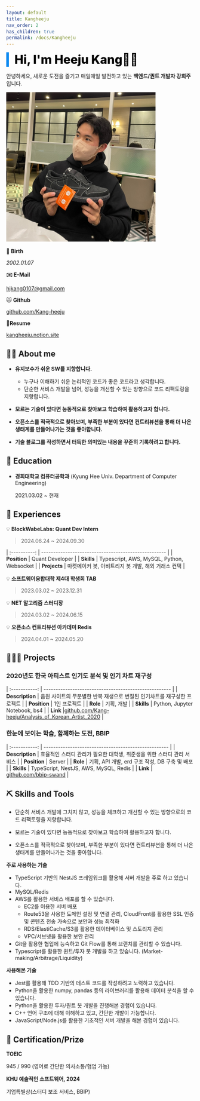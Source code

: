 ```yaml
---
layout: default
title: Kangheeju
nav_order: 2
has_children: true
permalink: /docs/Kangheeju
---
```

<div style="font-size:32px; font-weight: 800; border-left: 7px solid #0687f0; padding-left:15px !important; color:#000000">Hi, I'm Heeju Kang🙌🏻 </div>

안녕하세요, 새로운 도전을 즐기고 매일매일 발전하고 있는 **백엔드/퀀트 개발자 강희주** 입니다.



<img src="../../assets/images/Kangheeju/photo.jpeg" width="400" height="400" alt="profile"/>

**🎂 Birth**

*2002.01.07*

**✉️ E-Mail**

hjkang0107@gmail.com

🐱 **Github**

<a href="https://github.com/Kang-heeju" target="_blank">github.com/Kang-heeju</a>

**📁Resume**

<a href="https://kangheeju.notion.site/6e3156bc09484b65931fbd6d6eab7cff?pvs=4" target="_blank">kangheeju.notion.site</a>



## 🙋‍♂️ About me


- **유지보수가 쉬운 SW를 지향합니다.**
  
    - 누구나 이해하기 쉬운 논리적인 코드가 좋은 코드라고 생각합니다.
    - 단순한 서비스 개발을 넘어, 성능을 개선할 수 있는 방향으로 코드 리팩토링을 지향합니다.
    
- **모르는 기술이 있다면 능동적으로 찾아보고 학습하여 활용하고자 합니다.**

- **오픈소스를 적극적으로 찾아보며, 부족한 부분이 있다면 컨트리뷰션을 통해 더 나은 생태계를 만들어나가는 것을 좋아합니다.**

- **기술 블로그를 작성하면서 터득한 의미있는 내용을 꾸준히 기록하려고 합니다.**

      

## 📖 Education


- **경희대학교 컴퓨터공학과** (Kyung Hee Univ. Department of  Computer Engineering)
  
    2021.03.02 ~ 현재



## 🎒 Experiences

💡 **BlockWabeLabs:  Quant Dev Intern**

> 2024.06.24 ~ 2024.09.30 

| :----------: | ---------------------------------------------------- |
|   **Position**   | Quant Developer                                  |
|  **Skills**  | Typescript, AWS, MySQL, Python, Websocket            |
| **Projects** | 마켓메이커 봇, 아비트리지 봇 개발, 해외 거래소 컨택             |



💡 **소프트웨어융합대학 제4대 학생회 TAB**

> 2023.03.02 ~ 2023.12.31 



💡 **NET 알고리즘 스터디장**

> 2024.03.02 ~ 2024.06.15



💡 **오픈소스 컨트리뷰션 아카데미 Redis** 

> 2024.04.01 ~ 2024.05.20 



## 🧑🏻‍💻 Projects

### **2020년도 한국 아티스트 인기도 분석 및 인기 차트 재구성**

| :-----------: | ----------------------------------------------------- |
| **Description** | 음원 사이트의 무분별한 반복 재생으로 변질된 인기차트를 재구성한 프로젝트 |
| **Position**    | 1인 프로젝트                                                 |
| **Role**        | 기획, 개발                                                   |
| **Skills**      | Python, Jupyter Notebook, bs4                                |
| **Link**        |<a href="https://github.com/Kang-heeju/Analysis_of_Korean_Artist_2020">github.com/Kang-heeju/Analysis_of_Korean_Artist_2020</a> |



### **한눈에 보이는 학습, 함께하는 도전, BBIP**

| :-----------: | ---------------------------------------------------- |
| **Description** | 효율적인 스터디 관리가 필요한 대학생, 취준생을 위한 스터디 관리 서비스 |
| **Position**    | Server                                                       |
| **Role**        | 기획, API 개발, erd 구조 작성, DB 구축 및 배포               |
| **Skills**      | TypeScript, NestJS, AWS, MySQL, Redis                        |
| **Link**        | <a href="https://github.com/bbip-swand">github.com/bbip-swand</a>                   |





## ⛏️ Skills and Tools

- 단순히 서비스 개발에 그치지 않고, 성능을 체크하고 개선할 수 있는 방향으로의 코드 리팩토링을 지향합니다.

- 모르는 기술이 있다면 능동적으로 찾아보고 학습하여 활용하고자 합니다. 

- 오픈소스를 적극적으로 찾아보며, 부족한 부분이 있다면 컨트리뷰션을 통해 더 나은 생태계를 만들어나가는 것을 좋아합니다.


**주로 사용하는 기술**
- TypeScript 기반의 NestJS 프레임워크를 활용해 서버 개발을 주로 하고 있습니다.
- MySQL/Redis
- AWS를 활용한 서비스 배포를 할 수 있습니다. 
  - EC2를 이용한 서버 배포
  - Route53을 사용한 도메인 설정 및 연결 관리, CloudFront를 활용한 SSL 인증 및 콘텐츠 전송 가속으로 보안과 성능 최적화
  - RDS/ElastiCache/S3를 활용한 데이터베이스 및 스토리지 관리
  - VPC/서브넷을 활용한 보안 관리
- Git을 활용한 협업에 능숙하고 Git Flow를 통해 브랜치를 관리할 수 있습니다.
- Typescript를 활용한 퀀트/투자 봇 개발을 하고 있습니다. (Market-making/Arbitrage/Liquidity)

  

**사용해본 기술**

- Jest를 활용해 TDD 기반의 테스트 코드를 작성하려고 노력하고 있습니다. 
- Python을 활용한 numpy, pandas 등의 라이브러리를 활용해 데이터 분석을 할 수 있습니다. 
- Python을 활용한 투자/퀀트 봇 개발을 진행해본 경험이 있습니다. 
- C++ 언어 구조에 대해 이해하고 있고, 간단한 개발이 가능합니다. 
- JavaScript/Node.js를 활용한 기초적인 서버 개발을 해본 경험이 있습니다. 



## 🏅 Certification/Prize

**TOEIC** 

945 / 990 (영어로 간단한 의사소통/협업 가능)

**KHU 예술적인 소프트웨어,  2024**

기업특별상(스터디 보조 서비스, BBIP)


